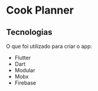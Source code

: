 # Cook Planner

## Tecnologias

O que foi utilizado para criar o app:

- Flutter
- Dart
- Modular
- Mobx
- Firebase

